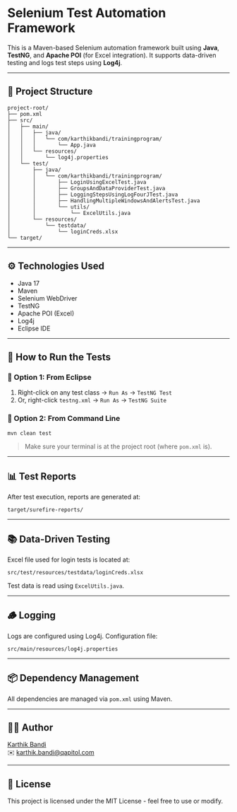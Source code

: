 # Selenium Test Automation Framework

This is a Maven-based Selenium automation framework built using **Java**, **TestNG**, and **Apache POI** (for Excel integration). It supports data-driven testing and logs test steps using **Log4j**.

---

## 📁 Project Structure

```
project-root/
├── pom.xml
├── src/
│   ├── main/
│   │   ├── java/
│   │   │   └── com/karthikbandi/trainingprogram/
│   │   │       └── App.java
│   │   └── resources/
│   │       └── log4j.properties
│   └── test/
│       ├── java/
│       │   └── com/karthikbandi/trainingprogram/
│       │       ├── LoginUsingExcelTest.java
│       │       ├── GroupsAndDataProviderTest.java
│       │       ├── LoggingStepsUsingLogFourJTest.java
│       │       ├── HandlingMultipleWindowsAndAlertsTest.java
│       │       └── utils/
│       │           └── ExcelUtils.java
│       └── resources/
│           └── testdata/
│               └── loginCreds.xlsx
└── target/
```

---

## ⚙️ Technologies Used

- Java 17  
- Maven  
- Selenium WebDriver  
- TestNG  
- Apache POI (Excel)  
- Log4j  
- Eclipse IDE  

---

## 🚀 How to Run the Tests

### 🧪 Option 1: From Eclipse

1. Right-click on any test class → `Run As` → `TestNG Test`  
2. Or, right-click `testng.xml` → `Run As` → `TestNG Suite`

### 🧪 Option 2: From Command Line

```bash
mvn clean test
```

> Make sure your terminal is at the project root (where `pom.xml` is).

---

## 📊 Test Reports

After test execution, reports are generated at:

```
target/surefire-reports/
```

---

## 📚 Data-Driven Testing

Excel file used for login tests is located at:

```
src/test/resources/testdata/loginCreds.xlsx
```

Test data is read using `ExcelUtils.java`.

---

## 🪵 Logging

Logs are configured using Log4j. Configuration file:

```
src/main/resources/log4j.properties
```

---

## 📦 Dependency Management

All dependencies are managed via `pom.xml` using Maven.

---

## 👨‍💻 Author

[Karthik Bandi](https://github.com/KarthikQQA080)  
✉️ karthik.bandi@qapitol.com

---

## 📜 License

This project is licensed under the MIT License - feel free to use or modify.
